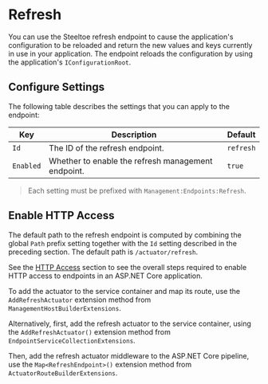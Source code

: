 # Refresh

You can use the Steeltoe refresh endpoint to cause the application's configuration to be reloaded and return the new values and keys currently in use in your application. The endpoint reloads the configuration by using the application's `IConfigurationRoot`.

## Configure Settings

The following table describes the settings that you can apply to the endpoint:

| Key | Description | Default |
| --- | --- | --- |
| `Id` | The ID of the refresh endpoint. | `refresh` |
| `Enabled` | Whether to enable the refresh management endpoint. | `true` |

>Each setting must be prefixed with `Management:Endpoints:Refresh`.

## Enable HTTP Access

The default path to the refresh endpoint is computed by combining the global `Path` prefix setting together with the `Id` setting described in the preceding section. The default path is `/actuator/refresh`.

See the [HTTP Access](./using-endpoints.md#http-access) section to see the overall steps required to enable HTTP access to endpoints in an ASP.NET Core application.

To add the actuator to the service container and map its route, use the `AddRefreshActuator` extension method from `ManagementHostBuilderExtensions`.

Alternatively, first, add the refresh actuator to the service container, using the `AddRefreshActuator()` extension method from `EndpointServiceCollectionExtensions`.

Then, add the refresh actuator middleware to the ASP.NET Core pipeline, use the `Map<RefreshEndpoint>()` extension method from `ActuatorRouteBuilderExtensions`.
